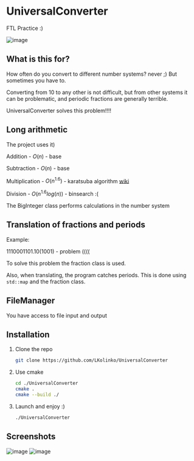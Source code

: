 # UniversalConverter
FTL Practice :)

![image](https://github.com/LKolinko/UniversalConverter/assets/131384241/4ffb01a8-9387-4ef7-ac5e-56db885ff726)

## What is this for?
How often do you convert to different number systems? never ;)
But sometimes you have to.

Converting from 10 to any other is not difficult, but from other systems it can be problematic, and periodic fractions are generally terrible.

UniversalConverter solves this problem!!!!

## Long arithmetic
The project uses it)

Addition - $O(n)$ - base

Subtraction - $O(n)$ - base

Multiplication - $O(n^{1.6})$ - karatsuba algorithm [wiki](https://ru.wikipedia.org/wiki/%D0%90%D0%BB%D0%B3%D0%BE%D1%80%D0%B8%D1%82%D0%BC_%D0%9A%D0%B0%D1%80%D0%B0%D1%86%D1%83%D0%B1%D1%8B)

Division - $O(n^{1.6}log(n))$ - binsearch :(

The BigInteger class performs calculations in the number system

## Translation of fractions and periods
Example:

$1110001101.10(1001)$ - problem ((((

To solve this problem the fraction class is used.

Also, when translating, the program catches periods. This is done using `std::map` and the fraction class.

## FileManager

You have access to file input and output

## Installation

1) Clone the repo

   ```bash
   git clone https://github.com/LKolinko/UniversalConverter
   ```

4) Use cmake

   ```bash
   cd ./UniversalConverter
   cmake .
   cmake --build ./
   ```

3) Launch and enjoy :)

   ```bash
   ./UniversalConverter
   ```

## Screenshots

![image](https://github.com/LKolinko/UniversalConverter/assets/131384241/c2d46f6d-e55a-4464-87d5-8bbaad103078)
![image](https://github.com/LKolinko/UniversalConverter/assets/131384241/b71473ba-6153-448b-891f-d44bfc73293d)


